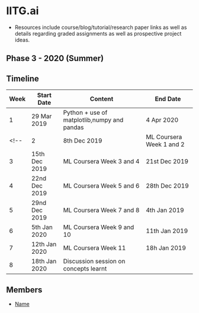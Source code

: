 # IITG.ai

- Resources include course/blog/tutorial/research paper links as well as details regarding graded assignments as well as prospective project ideas.

## Phase 3 - 2020 (Summer)
 
## Timeline
 
|Week   |Start Date        |Content                                            |End Date         |
|-------|------------------|---------------------------------------------------|-----------------|
| 1     | 29 Mar 2019      |Python + use of matplotlib,numpy and pandas        | 4 Apr 2020       |
<!-- | 2     | 8th Dec 2019     |ML Coursera Week 1 and 2                           |14th Dec 2019    |
| 3     | 15th Dec 2019    |ML Coursera Week 3 and 4                           |21st Dec 2019    |
| 4     | 22nd Dec 2019    |ML Coursera Week 5 and 6                           |28th Dec 2019    |
| 5     | 29nd Dec 2019    |ML Coursera Week 7 and 8                           |4th  Jan 2019    |
| 6     | 5th  Jan 2020    |ML Coursera Week 9 and 10                          |11th Jan 2019    |
| 7     | 12th Jan 2020    |ML Coursera Week 11                                |18h  Jan 2019    |
| 8     | 18th Jan 2020    |Discussion session on concepts learnt              |                 | -->
  
## Members
- [Name](https://github.com/username)
